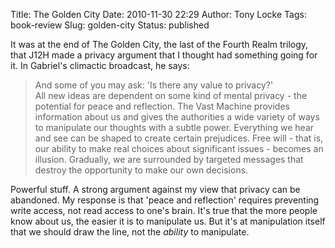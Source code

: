 Title: The Golden City
Date: 2010-11-30 22:29
Author: Tony Locke
Tags: book-review
Slug: golden-city
Status: published

It was at the end of The Golden City, the last of the Fourth Realm trilogy, that J12H made a privacy argument that I thought had something going for it. In Gabriel's climactic broadcast, he says:  

> And some of you may ask: 'Is there any value to privacy?'  
> All new ideas are dependent on some kind of mental privacy - the potential for peace and reflection. The Vast Machine provides information about us and gives the authorities a wide variety of ways to manipulate our thoughts with a subtle power. Everything we hear and see can be shaped to create certain prejudices. Free will - that is, our ability to make real choices about significant issues - becomes an illusion. Gradually, we are surrounded by targeted messages that destroy the opportunity to make our own decisions.

Powerful stuff. A strong argument against my view that privacy can be abandoned. My response is that 'peace and reflection' requires preventing write access, not read access to one's brain. It's true that the more people know about us, the easier it is to manipulate us. But it's at manipulation itself that we should draw the line, not the *ability* to manipulate.
